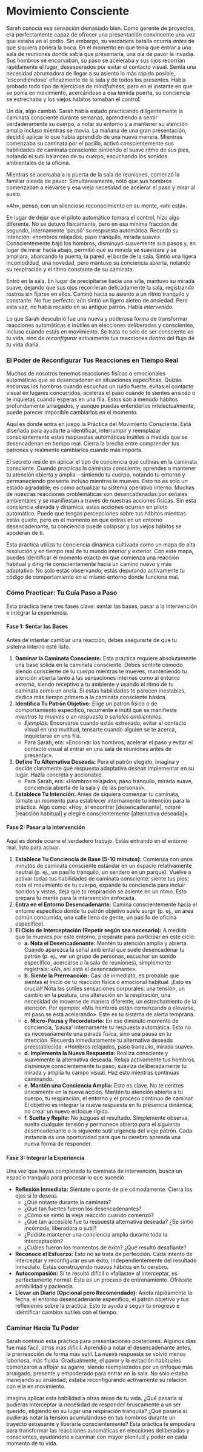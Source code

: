 # Movimiento Consciente

Sarah conocía esa sensación demasiado bien. Como gerente de proyectos, era perfectamente capaz de ofrecer una presentación convincente una vez que estaba en el podio. Sin embargo, su verdadera batalla ocurría *antes* de que siquiera abriera la boca. En el momento en que tenía que entrar a una sala de reuniones donde sabía que presentaría, una ola de pavor la invadía. Sus hombros se encorvaban, su paso se aceleraba y sus ojos recorrían rápidamente el lugar, desesperados por evitar el contacto visual. Sentía una necesidad abrumadora de llegar a su asiento lo más rápido posible, 'escondiéndose' eficazmente de la sala y de todos los presentes. Había probado todo tipo de ejercicios de *mindfulness*, pero en el instante en que se ponía en movimiento, acercándose a esa temida puerta, su conciencia se estrechaba y los viejos hábitos tomaban el control.

Un día, algo cambió. Sarah había estado practicando diligentemente la caminata consciente durante semanas, aprendiendo a sentir verdaderamente su cuerpo, a notar su entorno y a mantener su atención amplia incluso mientras se movía. La mañana de una gran presentación, decidió aplicar lo que había aprendido de una nueva manera. Mientras comenzaba su caminata por el pasillo, activó conscientemente sus habilidades de caminata consciente: sintiendo el suave ritmo de sus pies, notando el sutil balanceo de su cuerpo, escuchando los sonidos ambientales de la oficina.

Mientras se acercaba a la puerta de la sala de reuniones, comenzó la familiar oleada de pavor. Simultáneamente, notó que sus hombros comenzaban a elevarse y esa vieja necesidad de acelerar el paso y mirar al suelo.

«Ah», pensó, con un silencioso reconocimiento en su mente, «ahí está».

En lugar de dejar que el piloto automático tomara el control, hizo algo diferente. No se detuvo físicamente, pero en esa mínima fracción de segundo, internamente 'pausó' su respuesta automática. Recordó su intención: «hombros relajados, paso tranquilo, mirada suave». Conscientemente bajó los hombros, disminuyó suavemente sus pasos y, en lugar de mirar hacia abajo, permitió que su mirada se suavizara y se ampliara, abarcando la puerta, la pared, el borde de la sala. Sintió una ligera incomodidad, una novedad, pero mantuvo su conciencia abierta, notando su respiración y el ritmo constante de su caminata.

Entró en la sala. En lugar de precipitarse hacia una silla, mantuvo su mirada suave, dejando que sus ojos recorrieran delicadamente la sala, registrando rostros sin fijarse en ellos. Caminó hacia su asiento a un ritmo tranquilo y constante. No fue perfecto; aún sintió un ligero aleteo de ansiedad. Pero esta vez, no había recaído en su antiguo patrón. Había *intervenido*.

Lo que Sarah descubrió fue una nueva y poderosa forma de transformar reacciones automáticas e inútiles en elecciones deliberadas y conscientes, incluso cuando estás en movimiento. Se trata no solo de ser consciente *en* tu vida, sino de *reconfigurar* activamente tus reacciones *dentro* del flujo de tu vida diaria.

### El Poder de Reconfigurar Tus Reacciones en Tiempo Real

Muchos de nosotros tenemos reacciones físicas o emocionales automáticas que se desencadenan en situaciones específicas. Quizás encorvas los hombros cuando escuchas un ruido fuerte, evitas el contacto visual en lugares concurridos, aceleras el paso cuando te sientes ansioso o te inquietas cuando esperas en una fila. Estos son a menudo hábitos profundamente arraigados, y aunque puedas entenderlos intelectualmente, puede parecer imposible cambiarlos en el momento.

Aquí es donde entra en juego la Práctica del Movimiento Consciente. Está diseñada para ayudarte a identificar, interrumpir y reemplazar conscientemente estas respuestas automáticas inútiles a medida que se desencadenan en tiempo real. Cierra la brecha entre comprender tus patrones y realmente cambiarlos cuando más importa.

El secreto reside en aplicar el tipo de conciencia que cultivas en la caminata consciente. Cuando practicas la caminata consciente, aprendes a mantener tu atención abierta y amplia – sintiendo tu cuerpo, notando tu entorno y permaneciendo presente incluso mientras te mueves. Esto no es solo un estado agradable; es como actualizar tu sistema operativo interno. Muchas de nuestras reacciones problemáticas son desencadenadas por señales ambientales y se manifiestan a través de nuestras acciones físicas. Sin esta conciencia elevada y dinámica, estas acciones ocurren en piloto automático. Puede que tengas percepciones sobre tus hábitos mientras estás quieto, pero en el momento en que entras en un entorno desencadenante, tu conciencia puede colapsar y los viejos hábitos se apoderan de ti.

Esta práctica utiliza tu conciencia dinámica cultivada como un mapa de alta resolución y en tiempo real de tu mundo interior y exterior. Con este mapa, puedes identificar el momento exacto en que comienza una reacción habitual y dirigirte conscientemente hacia un camino nuevo y más adaptativo. No solo estás observando; estás depurando activamente tu código de comportamiento en el mismo entorno donde funciona mal.

### Cómo Practicar: Tu Guía Paso a Paso

Esta práctica tiene tres fases clave: sentar las bases, pasar a la intervención e integrar la experiencia.

#### Fase 1: Sentar las Bases

Antes de intentar cambiar una reacción, debes asegurarte de que tu sistema interno esté listo.

1.  **Dominar la Caminata Consciente:** Esta práctica requiere absolutamente una base sólida en la caminata consciente. Debes sentirte cómodo siendo consciente de tu cuerpo mientras te mueves, manteniendo tu atención abierta tanto a las sensaciones internas como al entorno externo, siendo receptivo a tu ambiente y usando el ritmo de tu caminata como un ancla. Si estas habilidades te parecen inestables, dedica más tiempo primero a la caminata consciente básica.
2.  **Identifica Tu Patrón Objetivo:** Elige *un* patrón físico o de comportamiento específico, recurrente e inútil que se manifieste *mientras te mueves* o *en respuesta a señales ambientales*.
    *   *Ejemplos:* Encorvarse cuando estás estresado, evitar el contacto visual en una multitud, tensarte cuando alguien se te acerca, inquietarse en una fila.
    *   Para Sarah, era: «Encorvar los hombros, acelerar el paso y evitar el contacto visual al entrar en una sala de reuniones antes de presentar».
3.  **Define Tu Alternativa Deseada:** Para el patrón elegido, imagina y decide claramente qué respuesta adaptativa *deseas* implementar en su lugar. Hazla concreta y accionable.
    *   Para Sarah, era: «Hombros relajados, paso tranquilo, mirada suave, conciencia abierta de la sala y de las personas».
4.  **Establece Tu Intención:** Antes de siquiera comenzar tu caminata, tómate un momento para establecer internamente tu intención para la práctica. Algo como: «Hoy, al encontrar [desencadenante], notaré [reacción habitual] y elegiré conscientemente [alternativa deseada]».

#### Fase 2: Pasar a la Intervención

Aquí es donde ocurre el verdadero trabajo. Estás entrando en el entorno real, listo para actuar.

1.  **Establece Tu Conciencia de Base (5-10 minutos):** Comienza con unos minutos de caminata consciente estándar en un espacio relativamente neutral (p. ej., un pasillo tranquilo, un sendero en un parque). Vuelve a activar todas tus habilidades de caminata consciente: siente tus pies, nota el movimiento de tu cuerpo, expande tu conciencia para incluir sonidos y vistas, deja que tu respiración se asiente en un ritmo. Esto prepara tu mente para la intervención enfocada.
2.  **Entra en el Entorno Desencadenante:** Camina conscientemente hacia el entorno específico donde tu patrón objetivo suele surgir (p. ej., un área común concurrida, una calle llena de gente, un pasillo de oficina específico).
3.  **El Ciclo de Interceptación (Repetir según sea necesario):** A medida que te mueves por este entorno, prepárate para participar en este ciclo:
    *   **a. Nota el Desencadenante:** Mantén tu atención amplia y abierta. Cuando aparezca la señal ambiental que suele desencadenar tu patrón (p. ej., ver un grupo de personas, escuchar un sonido específico, acercarse a la sala de reuniones), simplemente regístrala: «Ah, ahí está el desencadenante».
    *   **b. Siente la Prerreacción:** Casi de inmediato, es probable que sientas el *inicio* de tu reacción física o emocional habitual. ¡Esto es crucial! Nota las sutiles sensaciones corporales: una tensión, un cambio en la postura, una alteración en la respiración, una necesidad de moverse de manera diferente, un estrechamiento de la atención. Por ejemplo: «Mis hombros están comenzando a elevarse, mi paso se está acelerando». Este es tu sistema de alerta temprana.
    *   **c. Micro-Pausa y Recordatorio:** En ese diminuto momento de conciencia, 'pausa' internamente tu respuesta automática. Esto no es necesariamente una parada física, sino una pausa en tu intención. Recuerda inmediatamente tu alternativa deseada preestablecida: «Hombros relajados, paso tranquilo, mirada suave».
    *   **d. Implementa la Nueva Respuesta:** Realiza consciente y suavemente la alternativa deseada. Relaja activamente tus hombros, disminuye conscientemente tu paso, suaviza deliberadamente tu mirada y amplía tu campo visual. Haz esto mientras continúas caminando.
    *   **e. Mantén una Conciencia Amplia:** Esto es clave. No te centres únicamente en la nueva acción. Mantén tu atención abierta a tu cuerpo, tu respiración, el entorno y el proceso continuo de caminar. El objetivo es integrar la nueva respuesta en tu presencia dinámica, no crear un nuevo enfoque rígido.
    *   **f. Suelta y Repite:** No juzgues el resultado. Simplemente observa, suelta cualquier tensión y permanece abierto para el siguiente desencadenante o la siguiente sutil urgencia del viejo patrón. Cada instancia es una oportunidad para que tu cerebro aprenda una nueva forma de responder.

#### Fase 3: Integrar la Experiencia

Una vez que hayas completado tu caminata de intervención, busca un espacio tranquilo para procesar lo que sucedió.

*   **Reflexión Inmediata:** Siéntate o ponte de pie cómodamente. Cierra los ojos si lo deseas.
    *   ¿Qué notaste durante la caminata?
    *   ¿Qué tan fuertes fueron los desencadenantes?
    *   ¿Cómo se sintió la vieja reacción cuando comenzó?
    *   ¿Qué tan accesible fue tu respuesta alternativa deseada? ¿Se sintió incómoda, liberadora o sutil?
    *   ¿Pudiste mantener una conciencia amplia durante toda la interceptación?
    *   ¿Cuáles fueron los momentos de éxito? ¿Qué resultó desafiante?
*   **Reconoce el Esfuerzo:** Esto no se trata de perfección. Cada intento de interceptar y reconfigurar es un éxito, independientemente del resultado inmediato. Estás construyendo nuevos hábitos en tu cerebro.
*   **Autocompasión:** Si te resultó difícil o «fallaste» al interceptar, es perfectamente normal. Este es un proceso de entrenamiento. Ofrécete amabilidad y paciencia.
*   **Llevar un Diario (Opcional pero Recomendado):** Anota rápidamente la fecha, el entorno desencadenante específico, el patrón objetivo y tus reflexiones sobre la práctica. Esto te ayuda a seguir tu progreso e identificar cambios sutiles con el tiempo.

### Caminar Hacia Tu Poder

Sarah continuó esta práctica para presentaciones posteriores. Algunos días fue más fácil, otros más difícil. Aprendió a notar el desencadenante antes, la prerreacción de forma más sutil. La nueva respuesta se volvió menos laboriosa, más fluida. Gradualmente, el pavor y la evitación habituales comenzaron a aflojar su agarre, siendo reemplazados por un enfoque más arraigado, presente y empoderado para entrar en la sala. No solo estaba manejando su ansiedad; estaba reconfigurando activamente su relación con ella en movimiento.

Imagina aplicar esta habilidad a otras áreas de tu vida. ¿Qué pasaría si pudieras interceptar la necesidad de responder bruscamente a un ser querido, eligiendo en su lugar una respiración tranquila? ¿Qué pasaría si pudieras notar la tensión acumulándose en tus hombros durante un trayecto estresante y liberarla conscientemente? Esta práctica te empodera para transformar las reacciones automáticas en elecciones deliberadas y conscientes, ayudándote a caminar con mayor plenitud y poder en cada momento de tu vida.